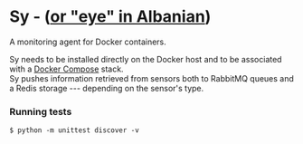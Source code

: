 # Sy - ([or "eye" in Albanian](https://translate.google.it/#en/sq/eye))

A monitoring agent for Docker containers.  

Sy needs to be installed directly on the Docker host and to be associated with a [Docker Compose](https://docs.docker.com/compose/) stack.  
Sy pushes information retrieved from sensors both to RabbitMQ queues and a Redis storage --- depending on the sensor's type.

### Running tests

```
$ python -m unittest discover -v
```
